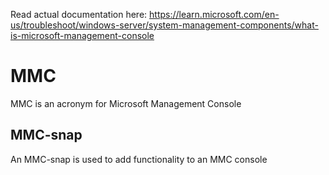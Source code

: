 Read actual documentation here: https://learn.microsoft.com/en-us/troubleshoot/windows-server/system-management-components/what-is-microsoft-management-console

# MMC
MMC is an acronym for Microsoft Management Console

## MMC-snap
An MMC-snap is used to add functionality to an MMC console